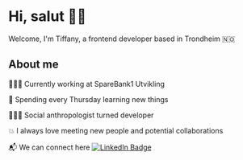<h1>Hi, salut 👋🏻</h1>
<p>Welcome, I'm Tiffany, a frontend developer based in Trondheim 🇳🇴</p>

<h2>About me</h2>
<p>👩🏻‍💻 Currently working at SpareBank1 Utvikling</p>
<p>🌱 Spending every Thursday learning new things </p>
<p>👩🏻‍🏫 Social anthropologist turned developer</p>
<p>💥 I always love meeting new people and potential collaborations </p>
<p>📬 We can connect here <a href="https://www.linkedin.com/in/tiffany-utv%C3%A6r-gasser-023336115/">
    <img src="https://img.shields.io/badge/LinkedIn-blue?style=for-the-badge&logo=linkedin&logoColor=white" alt="LinkedIn Badge"/></a></p>
